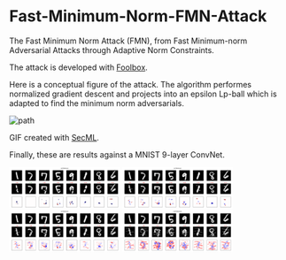 # Fast-Minimum-Norm-FMN-Attack

The Fast Minimum Norm Attack (FMN), from 
Fast Minimum-norm Adversarial Attacks through Adaptive Norm Constraints.

The attack is developed with [Foolbox](https://foolbox.readthedocs.io/en/stable/).

Here is a conceptual figure of the attack. The algorithm performes normalized 
gradient descent and projects into an epsilon Lp-ball which is adapted to 
find the minimum norm adversarials.

<img src="assets/gifs/path.gif" alt="path" style="width:200px;"/>

GIF created with [SecML](https://secml.gitlab.io/).

Finally, these are results against a MNIST 9-layer ConvNet.

<img src="assets/images/examples_L0FMNAttack.png" alt="L0" style="width:200px;"/>
<img src="assets/images/examples_L1FMNAttack.png" alt="L1" style="width:200px;"/>
<img src="assets/images/examples_L2FMNAttack.png" alt="L2" style="width:200px;"/>
<img src="assets/images/examples_LInfFMNAttack.png" alt="LInf" style="width:200px;"/>
